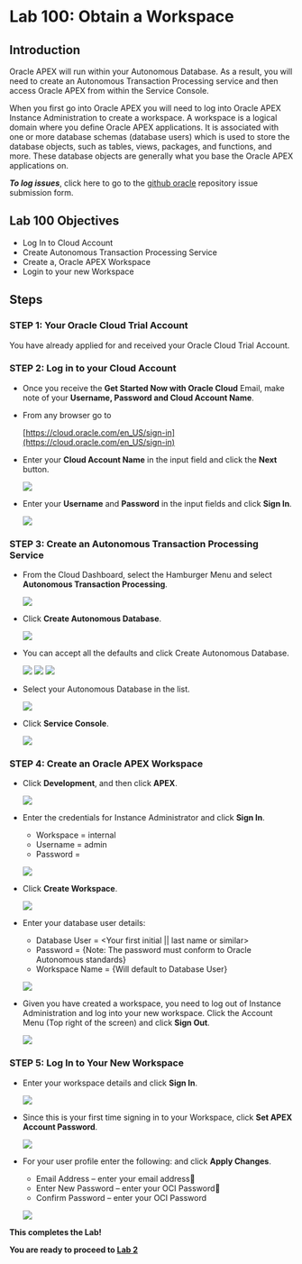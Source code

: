 # Lab 100: Obtain a Workspace

## Introduction

Oracle APEX will run within your Autonomous Database. As a result, you will need to create an Autonomous Transaction Processing service and then access Oracle APEX from within the Service Console. 

When you first go into Oracle APEX you will need to log into Oracle APEX Instance Administration to create a workspace. A workspace is a logical domain where you define Oracle APEX applications. It is associated with one or more database schemas (database users) which is used to store the database objects, such as tables, views, packages, and functions, and more. These database objects are generally what you base the Oracle APEX applications on.

***To log issues***, click here to go to the [github oracle](https://github.com/oracle/learning-library/issues/new) repository issue submission form.

## Lab 100 Objectives

- Log In to Cloud Account
- Create Autonomous Transaction Processing Service
- Create a, Oracle APEX Workspace
- Login to your new Workspace

## Steps

### **STEP 1:** Your Oracle Cloud Trial Account

You have already applied for and received your Oracle Cloud Trial Account.

### **STEP 2:** Log in to your Cloud Account

- Once you receive the **Get Started Now with Oracle Cloud** Email, make note of your **Username, Password and Cloud Account Name**.

- From any browser go to

  [https://cloud.oracle.com/en_US/sign-in](https://cloud.oracle.com/en_US/sign-in)

- Enter your **Cloud Account Name** in the input field and click the **Next** button.

  ![](images/Lab100/001.png)

- Enter your **Username** and **Password** in the input fields and click **Sign In**.

  ![](images/Lab100/002.png)

### **STEP 3:** Create an Autonomous Transaction Processing Service

- From the Cloud Dashboard, select the Hamburger Menu and select **Autonomous Transaction Processing**.

  ![](images/Lab100/003.png)

- Click **Create Autonomous Database**.

  ![](images/Lab100/003a.png)

- You can accept all the defaults and click Create Autonomous Database.

  ![](images/Lab100/003b.png)
  ![](images/Lab100/003c.png)
  ![](images/Lab100/003d.png)

- Select your Autonomous Database in the list.

  ![](images/Lab100/003e.png)

- Click **Service Console**.

  ![](images/Lab100/003f.png)

### **STEP 4:** Create an Oracle APEX Workspace

- Click **Development**, and then click **APEX**.

  ![](images/Lab100/004.png)

- Enter the credentials for Instance Administrator and click **Sign In**.
  -  Workspace = internal
  -  Username = admin
  -  Password = <APEX Password>

  
  ![](images/Lab100/005.png)

- Click **Create Workspace**.
  
  ![](images/Lab100/006.png)

- Enter your database user details:
  -  Database User = <Your first initial || last name or similar>
  -  Password = <Your Password> {Note: The password must conform to Oracle Autonomous standards}
  -  Workspace Name = {Will default to Database User}
  
  ![](images/Lab100/007.png)

- Given you have created a workspace, you need to log out of Instance Administration and log into your new workspace. Click the Account Menu (Top right of the screen) and click **Sign Out**.
	
  ![](images/Lab100/008.png)

### **STEP 5:** Log In to Your New Workspace

- Enter your workspace details and click **Sign In**.

  ![](images/Lab100/009.png)

- Since this is your first time signing in to your Workspace, click **Set APEX Account Password**.

  ![](images/Lab100/010.png)

- For your user profile enter the following: and click **Apply Changes**.
  -  Email Address – enter your email address
  -  Enter New Password – enter your OCI Password
  -  Confirm Password – enter your OCI Password

  ![](images/Lab100/011.png)


**This completes the Lab!**

**You are ready to proceed to [Lab 2](Lab2.md)**
